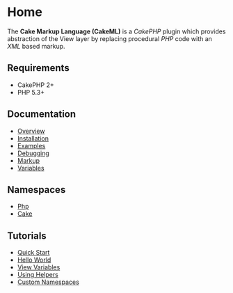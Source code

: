 Home
====

The **Cake Markup Language (CakeML)** is a _CakePHP_ plugin which provides abstraction of the View layer by replacing procedural *PHP* code with an *XML* based markup.

Requirements
------------

* CakePHP 2+
* PHP 5.3+

Documentation
-------------

* [Overview](Documentation/Overview.md)
* [Installation](Documentation/Installation.md)
* [Examples](Documentation/Examples.md)
* [Debugging](Documentation/Debugging.md)
* [Markup](Documentation/Markup.md)
* [Variables](Documentation/Variables.md)

Namespaces
----------

* [Php](Namespaces/Php.md)
* [Cake](Namespaces/Cake.md)

Tutorials
---------

* [Quick Start](Tutorials/Quick-Start.md)
* [Hello World](Tutorials/Hello-World.md)
* [View Variables](Tutorials/View-Variables.md)
* [Using Helpers](Tutorials/Using-Helpers.md)
* [Custom Namespaces](Tutorials/Custom-Namespaces.md)

